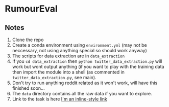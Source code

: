 # RumourEval

## Notes

1. Clone the repo
2. Create a conda environment using `environment.yml` (may not be neccessary, not using anything special so should work anyway)
3. The scripts for data extraction are in `data_extraction`
4. If you `cd data_extraction` then `python twitter_data_extraction.py` will work but wont output anything (if you want to play with the training data then import the module into a shell (as commented in `twitter_data_extraction.py`, see main).
5. Don't try to run anything reddit related as it won't work, will have this finished soon...
6. The `data` directory contains all the raw data if you want to explore.
7. Link to the task is here [I'm an inline-style link](https://www.aclweb.org/anthology/S19-2147/)
